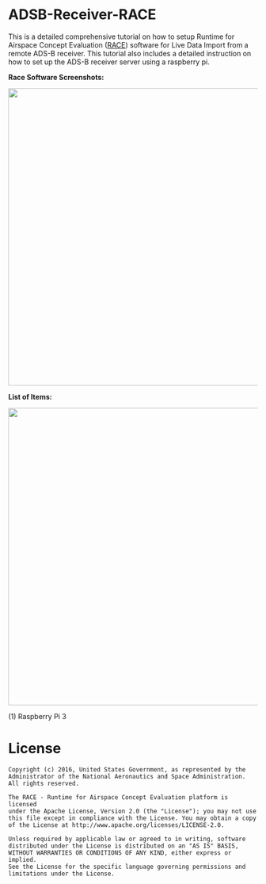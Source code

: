 # ADSB-Receiver-RACE

This is a detailed comprehensive tutorial on how to setup Runtime for Airspace Concept Evaluation ([RACE](http://nasarace.github.io/race/)) software for Live Data Import from a remote ADS-B receiver. This tutorial also includes a detailed instruction on how to set up the ADS-B receiver server using a raspberry pi.  

**Race Software Screenshots:**  


<img src="https://user-images.githubusercontent.com/19510655/39539052-af02f80c-4e0c-11e8-80a3-5cb6f481da84.png" width="600">
<br />

**List of Items:**  

<img src="https://user-images.githubusercontent.com/19510655/39546062-1cb914b2-4e21-11e8-8d59-09994cb5b10e.jpg" width="600">

  (1) Raspberry Pi 3

# License

    Copyright (c) 2016, United States Government, as represented by the
    Administrator of the National Aeronautics and Space Administration.
    All rights reserved.

    The RACE - Runtime for Airspace Concept Evaluation platform is licensed
    under the Apache License, Version 2.0 (the "License"); you may not use
    this file except in compliance with the License. You may obtain a copy
    of the License at http://www.apache.org/licenses/LICENSE-2.0.

    Unless required by applicable law or agreed to in writing, software
    distributed under the License is distributed on an "AS IS" BASIS,
    WITHOUT WARRANTIES OR CONDITIONS OF ANY KIND, either express or implied.
    See the License for the specific language governing permissions and
    limitations under the License.
